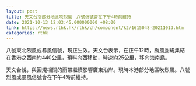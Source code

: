```yaml
---
layout: post
title: 天文台指部分地區吹烈風　八號信號會在下午4時前維持
date: 2021-10-13 12:03:45.000000000 +08:00
link: https://news.rthk.hk/rthk/ch/component/k2/1615048-20211013.htm
categories: rthk
---
```


八號東北烈風或暴風信號，現正生效。天文台表示，在正午12時，颱風圓規集結在香港之西南約440公里，預料向西移動，時速約25公里，移向海南島。

天文台說，與圓規相關的雨帶繼續影響廣東沿岸。現時本港部分地區吹烈風。八號烈風或暴風信號會在下午4時前維持。
